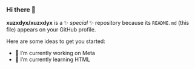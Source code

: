 ### Hi there 👋

**xuzxdyx/xuzxdyx** is a ✨ _special_ ✨ repository because its `README.md` (this file) appears on your GitHub profile.

Here are some ideas to get you started:

- 🔭 I’m currently working on Meta 
- 🌱 I’m currently learning HTML
